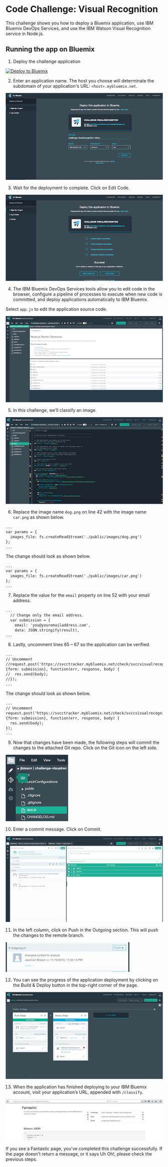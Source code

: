 # Code Challenge: Visual Recognition

This challenge shows you how to deploy a Bluemix application, use IBM Bluemix DevOps Services, and use the IBM Watson Visual Recognition service in Node.js.

## Running the app on Bluemix

1. Deploy the challenge application

 [![Deploy to Bluemix](https://bluemix.net/deploy/button.png)](https://bluemix.net/deploy?repository=https://github.com/bluemix-code-challenge/challenge-visualrecognition.git)

2. Enter an application name. The host you choose will determinate the subdomain of your application's URL: `<host>.mybluemix.net`.

  [![Deploy challenge application to IBM Bluemix](./img/deploy.png)](./img/deploy.png)

3. Wait for the deployment to complete. Click on Edit Code.

  [![Deployment summary](./img/deploymentsummary.png)](./img/deploymentsummary.png)

4. The IBM Bluemix DevOps Services tools allow you to edit code in the browser, configure a pipeline of processes to execute when new code is committed, and deploy applications automatically to IBM Bluemix.

  Select `app.js` to edit the application source code.

  [![IBM Bluemix DevOps Services](./img/devops.png)](./img/devops.png)

5. In this challenge, we’ll classify an image.

  [![IBM Bluemix DevOps Editor](./img/editor.png)](./img/editor.png)

6. Replace the image name `dog.png` on line 42 with the image name `car.png` as shown below.

  ```
  ...
  var params = {
    images_file: fs.createReadStream('./public/images/dog.png')
  };
  ...
  ```

  The change should look as shown below.

  ```
  ...
  var params = {
    images_file: fs.createReadStream('./public/images/car.png')
  };
  ...
  ```

7. Replace the value for the `email` property on line 52 with your email address.
  ```
  ...
    // Change only the email address.
    var submission = {
      email: 'you@youremailaddress.com',
      data: JSON.stringify(result),
  ...
  ```

8. Lastly, uncomment lines 65 – 67 so the application can be verified.

  ```
  ...  
  // Uncomment
  //request.post('https://svcctracker.mybluemix.net/check/svccvisualrecognition', {form: submission}, function(err, response, body) {
  //  res.send(body);
  //});
  ...
  ```

  The change should look as shown below.

  ```
  ...  
  // Uncomment
  request.post('https://svcctracker.mybluemix.net/check/svccvisualrecognition', {form: submission}, function(err, response, body) {
    res.send(body);
  });
  ...
  ```

9. Now that changes have been made, the following steps will commit the changes to the attached Git repo. Click on the Git icon on the left side.

  [![Git icon](./img/giticon.png)](./img/giticon.png)

10. Enter a commit message. Click on Commit.

  [![Enter commit message](./img/commit.png)](./img/commit.png)

11. In the left column, click on Push in the Outgoing section. This will push the changes to the remote branch.

  [![Push changes](./img/push.png)](./img/push.png)

12. You can see the progress of the application deployment by clicking on the Build & Deploy button in the top-right corner of the page.

  [![DevOps Pipeline](./img/pipeline.png)](./img/pipeline.png)

13. When the application has finished deploying to your IBM Bluemix account, visit your application’s URL, appended with `/classify`.

  [![Result](./img/result.png)](./img/result.png)

  If you see a Fantastic page, you've completed this challenge successfully. If the page doesn't return a message, or it says Uh Oh!, please check the previous steps.

